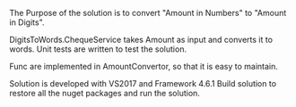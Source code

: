 The Purpose of the solution is to convert "Amount in Numbers" to "Amount in Digits".

DigitsToWords.ChequeService takes Amount as input and converts it to words.
Unit tests are written to test the solution.

Func are implemented in AmountConvertor, so that it is easy to maintain.

Solution is developed with VS2017 and Framework 4.6.1
Build solution to restore all the nuget packages and run the solution.